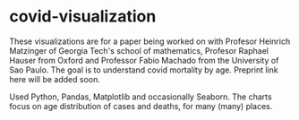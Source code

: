 # covid-visualization

These visualizations are for a paper being worked on with Profesor Heinrich Matzinger of Georgia Tech's school of mathematics, Profesor Raphael Hauser from Oxford and Professor Fabio Machado from the University of Sao Paulo. The goal is to understand covid mortality by age. Preprint link here will be added soon. 

Used Python, Pandas, Matplotlib and occasionally Seaborn. The charts focus on age distribution of cases and deaths, for many (many) places. 

